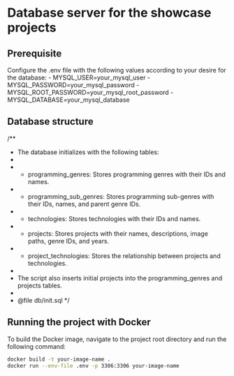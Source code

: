 # Database server for the showcase projects

## Prerequisite
Configure the .env file with the following values according to your desire for the database:
    - MYSQL_USER=your_mysql_user
    - MYSQL_PASSWORD=your_mysql_password
    - MYSQL_ROOT_PASSWORD=your_mysql_root_password
    - MYSQL_DATABASE=your_mysql_database

## Database structure
/**
 * The database initializes with the following tables:
 * 
 * - programming_genres: Stores programming genres with their IDs and names.
 * - programming_sub_genres: Stores programming sub-genres with their IDs, names, and parent genre IDs.
 * - technologies: Stores technologies with their IDs and names.
 * - projects: Stores projects with their names, descriptions, image paths, genre IDs, and years.
 * - project_technologies: Stores the relationship between projects and technologies.
 * 
 * The script also inserts initial projects into the programming_genres and projects tables.
 * 
 * @file db/init.sql
 */

## Running the project with Docker

To build the Docker image, navigate to the project root directory and run the following command:

```bash
docker build -t your-image-name .
docker run --env-file .env -p 3306:3306 your-image-name
```


